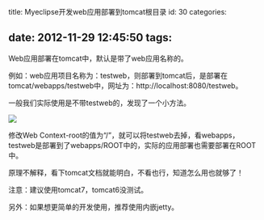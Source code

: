 title: Myeclipse开发web应用部署到tomcat根目录
id: 30
categories:

date: 2012-11-29 12:45:50
tags:
---

Web应用部署在tomcat中，默认是带了web应用名称的。
</br>

例如：web应用项目名称为：testweb，则部署到tomcat后，是部署在tomcat/webapps/testweb中，网址为：http://localhost:8080/testweb。
</br>

一般我们实际使用是不带testweb的，发现了一个小方法。
</br>

![](http://m2.img.libdd.com/farm4/2012/1129/12/058A1F01550AC4220D9F72FDF943BA9C01C9C0A84F91A_500_439.jpg)</img>
</br>

修改Web Context-root的值为“/”，就可以将testweb去掉，看webapps，testweb是部署到了webapps/ROOT中的，实际的应用部署也需要部署在ROOT中。
</br>

原理不解释，看下tomcat文档就能明白，不看也行，知道怎么用也就够了！
</br>

注意：建议使用tomcat7，tomcat6没测试。
</br>

另外：如果想更简单的开发使用，推荐使用内嵌jetty。